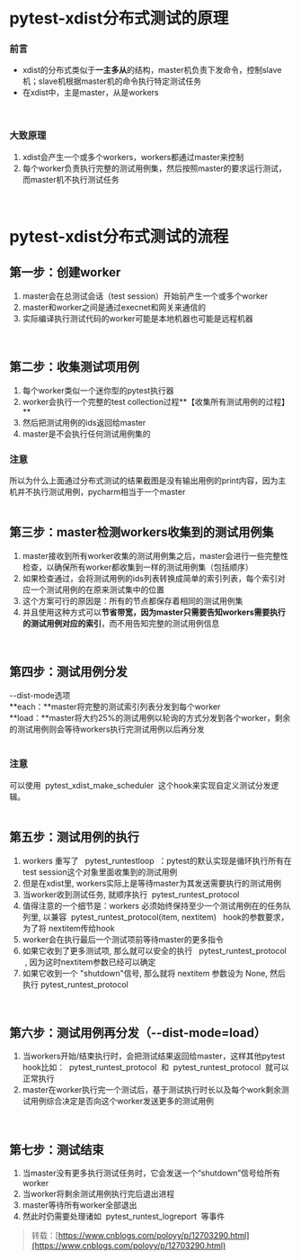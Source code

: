 
# pytest-xdist分布式测试的原理

### 前言

- xdist的分布式类似于**一主多从**的结构，master机负责下发命令，控制slave机；slave机根据master机的命令执行特定测试任务
- 在xdist中，主是master，从是workers

 

### 大致原理

1. xdist会产生一个或多个workers，workers都通过master来控制
1. 每个worker负责执行完整的测试用例集，然后按照master的要求运行测试，而master机不执行测试任务

 

# pytest-xdist分布式测试的流程

## 第一步：创建worker

1. master会在总测试会话（test session）开始前产生一个或多个worker
1. master和worker之间是通过execnet和网关来通信的
1. 实际编译执行测试代码的worker可能是本地机器也可能是远程机器

 

## 第二步：收集测试项用例

1. 每个worker类似一个迷你型的pytest执行器
1. worker会执行一个完整的test collection过程**【收集所有测试用例的过程】**
1. 然后把测试用例的ids返回给master
1. master是不会执行任何测试用例集的

### 注意
所以为什么上面通过分布式测试的结果截图是没有输出用例的print内容，因为主机并不执行测试用例，pycharm相当于一个master  
 

## 第三步：master检测workers收集到的测试用例集

1. master接收到所有worker收集的测试用例集之后，master会进行一些完整性检查，以确保所有worker都收集到一样的测试用例集（包括顺序）
1. 如果检查通过，会将测试用例的ids列表转换成简单的索引列表，每个索引对应一个测试用例的在原来测试集中的位置
1. 这个方案可行的原因是：所有的节点都保存着相同的测试用例集
1. 并且使用这种方式可以**节省带宽，**因为master只需要告知workers需要执行的测试用例**对应的索引**，而不用告知完整的测试用例信息

 

## 第四步：测试用例分发
--dist-mode选项  
**each：**master将完整的测试索引列表分发到每个worker  
**load：**master将大约25%的测试用例以轮询的方式分发到各个worker，剩余的测试用例则会等待workers执行完测试用例以后再分发  
 

### 注意
可以使用  pytest_xdist_make_scheduler  这个hook来实现自定义测试分发逻辑。  
 

## 第五步：测试用例的执行

1. workers 重写了   pytest_runtestloop  ：pytest的默认实现是循环执行所有在test session这个对象里面收集到的测试用例
1. 但是在xdist里, workers实际上是等待master为其发送需要执行的测试用例
1. 当worker收到测试任务, 就顺序执行  pytest_runtest_protocol 
1. 值得注意的一个细节是：workers 必须始终保持至少一个测试用例在的任务队列里, 以兼容  pytest_runtest_protocol(item, nextitem)   hook的参数要求，为了将 nextitem传给hook
1. worker会在执行最后一个测试项前等待master的更多指令
1. 如果它收到了更多测试项, 那么就可以安全的执行   pytest_runtest_protocol  , 因为这时nextitem参数已经可以确定
1. 如果它收到一个 "shutdown"信号, 那么就将 nextitem 参数设为 None, 然后执行 pytest_runtest_protocol

 

## 第六步：测试用例再分发（--dist-mode=load）

1. 当workers开始/结束执行时，会把测试结果返回给master，这样其他pytest hook比如：  pytest_runtest_protocol  和  pytest_runtest_protocol  就可以正常执行
1. master在worker执行完一个测试后，基于测试执行时长以及每个work剩余测试用例综合决定是否向这个worker发送更多的测试用例

 

## 第七步：测试结束

1. 当master没有更多执行测试任务时，它会发送一个“shutdown”信号给所有worker
1. 当worker将剩余测试用例执行完后退出进程
1. master等待所有worker全部退出
1. 然此时仍需要处理诸如  pytest_runtest_logreport  等事件

> 转载：[https://www.cnblogs.com/poloyy/p/12703290.html](https://www.cnblogs.com/poloyy/p/12703290.html)

